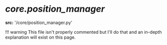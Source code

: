 # ***core.position_manager***
**src:** '/core/position_manager.py'

!!! warning
    This file isn't properly commented but I'll do that and an in-depth explanation will exist on this page. 